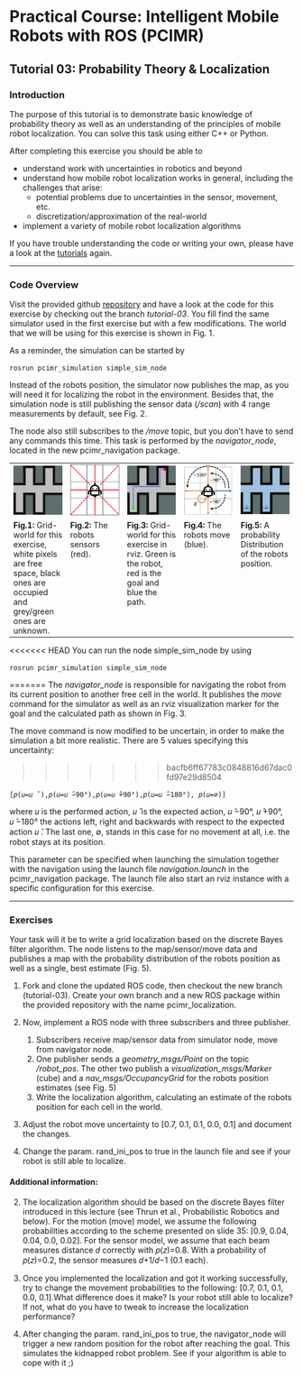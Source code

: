 # Practical Course: Intelligent Mobile Robots with ROS (PCIMR)

## Tutorial 03: Probability Theory & Localization

### Introduction

The purpose of this tutorial is to demonstrate basic knowledge of probability theory as well as an understanding of the principles of mobile robot localization. You can solve this task using either C++ or Python.

After completing this exercise you should be able to
- understand work with uncertainties in robotics and beyond
- understand how mobile robot localization works in general, including the challenges that arise:
  - potential problems due to uncertainties in the sensor, movement, etc.
  - discretization/approximation of the real-world
- implement a variety of mobile robot localization algorithms

If you have trouble understanding the code or writing your own, please have a look at the [tutorials](http://wiki.ros.org/ROS/Tutorials) again.



---
### Code Overview


Visit the provided github [repository]() and have a look at the code for this exercise by checking out the branch *tutorial-03*. You fill find the same simulator used in the first exercise but with a few modifications. The world that we will be using for this exercise is shown in Fig. 1.

As a reminder, the simulation can be started by

    rosrun pcimr_simulation simple_sim_node

Instead of the robots position, the simulator now publishes the map, as you will need it for localizing the robot in the environment. Besides that, the simulation node is still publishing the sensor data (*/scan*) with 4 range measurements by default, see Fig. 2. 

The node also still subscribes to the */move* topic, but you don’t have to send any commands this time. This task is performed by the *navigator_node*, located in the new pcimr_navigation package. 



<table style="margin-left: auto; margin-right: auto; table-layout: fixed; width: 100%">
  <tr>
    <td style="width: 18%;"> <img src="resources/imgs/map_grid_unknown.png"></td>
    <td style="width: 18%;"> <img src="resources/imgs/robot-sensors.png"></td>
    <td style="width: 18%;"> <img src="resources/imgs/map_with-path.png"></td>
    <td style="width: 18%;"> <img src="resources/imgs/robot_move_prob.png"> </td>
    <td style="width: 18%;"> <img src="resources/imgs/map_pdf.png"></td>
  </tr>
  <tr>
    <td style="width: 18%;" valign="top"> <b>Fig.1:</b> Grid-world for this exercise, white pixels are free space, black ones are occupied and grey/green ones are unknown.
</td>
    <td style="width: 18%;" valign="top">  <b>Fig.2:</b> The robots sensors (red).
 </td>
    <td style="width: 18%;" valign="top">  <b>Fig.3:</b> Grid-world for this exercise in rviz. Green is the robot, red is the goal and blue the path.</td>
    <td style="width: 18%;" valign="top">  <b>Fig.4:</b> The robots move (blue).</td>
    <td style="width: 18%;" valign="top">  <b>Fig.5:</b> A probability Distribution of the robots position.</td>
  </tr>
</table>


<<<<<<< HEAD
You can run the node simple_sim_node by using

    rosrun pcimr_simulation simple_sim_node
=======
The *navigator_node* is responsible for navigating the robot from its current position to another free cell in the world. It publishes the *move* command for the simulator as well as an rviz visualization marker for the goal and the calculated path as shown in Fig. 3. 

The move command is now modified to be uncertain, in order to make the simulation a bit more realistic. There are 5 values specifying this uncertainty:
>>>>>>> bacfb6ff67783c0848816d67dac0fd97e29d8504

    [𝑝(𝑢=𝑢 ̂ ),𝑝(𝑢=𝑢 ̂−90°),𝑝(𝑢=𝑢 ̂+90°),𝑝(𝑢=𝑢 ̂−180°), 𝑝(𝑢=∅)]

where 𝑢 is the performed action, 𝑢 ̂ is the expected action, 𝑢 ̂−90°, 𝑢 ̂+90°,  𝑢 ̂−180° the actions left, right and backwards with respect to the expected action 𝑢 ̂. The last one, ∅, stands in this case for no movement at all, i.e. the robot stays at its position.

This parameter can be specified when launching the simulation together with the navigation using the launch file *navigation.launch* in the 				   pcimr_navigation package. The launch file also start an rviz instance with a specific configuration for this exercise.


---
### Exercises

Your task will it be to write a grid localization based on the discrete Bayes filter algorithm. The node listens to the map/sensor/move data and publishes a map with the probability distribution of the robots position as well as a single, best estimate (Fig. 5). 

1. Fork and clone the updated ROS code, then checkout the new branch (tutorial-03). Create your own branch and a new ROS package within the provided repository with the name pcimr_localization. 

2. Now, implement a ROS node with three subscribers and three publisher.
   1. Subscribers receive map/sensor data from simulator node, move from navigator node.
   2. One publisher sends a *geometry_msgs/Point* on the topic */robot_pos*. The other two publish a *visualization_msgs/Marker* (cube) and a *nav_msgs/OccupancyGrid* for the robots position estimates (see Fig. 5)
   3. Write the localization algorithm, calculating an estimate of the robots position for each cell in the world.

3. Adjust the robot move uncertainty to [0.7,  0.1,  0.1,  0.0,  0.1] and document the changes.

4. Change the param. rand_ini_pos to true in the launch file and see if your robot is still able to localize.


#### Additional information:

2. The localization algorithm should be based on the discrete Bayes filter introduced in this lecture (see Thrun et al., Probabilistic Robotics and below). For the motion (move) model, we assume the following probabilities according to the scheme presented on slide 35: [0.9,  0.04,  0.04,  0.0,  0.02]. For the sensor model, we assume that each beam measures distance 𝑑 correctly with 𝑝(𝑧)=0.8. With a probability of 𝑝(𝑧)=0.2, the sensor measures 𝑑+1/𝑑−1 (0.1 each). 
   
3. Once you implemented the localization and got it working successfully, try to change the movement probabilities to the following: [0.7,  0.1,  0.1,  0.0,  0.1].What difference does it make? Is your robot still able to localize? If not, what do you have to tweak to increase the localization performance?
   
4. After changing the param. rand_ini_pos to true, the navigator_node will trigger a new random position for the robot after reaching the goal. This simulates the kidnapped robot problem. See if your algorithm is able to cope with it ;)
